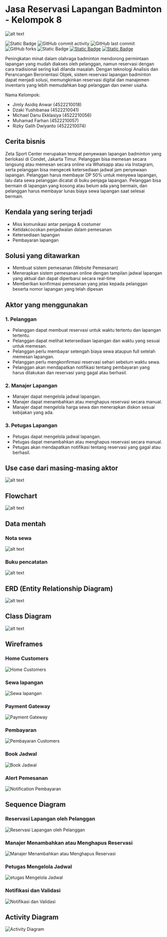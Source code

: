 # Jasa Reservasi Lapangan Badminton - Kelompok 8

![alt text](https://github.com/xlavix/APBO-Kel8/blob/main/image/banner.png)

![Static Badge](https://img.shields.io/badge/contributors-5-contributors?style=flat-square&logo=github)
![GitHub commit activity](https://img.shields.io/github/commit-activity/t/xlavix/APBO-Kel8?style=flat-square&color=LawnGreen&logo=github)
![GitHub last commit](https://img.shields.io/github/last-commit/xlavix/APBO-Kel8?style=flat-square&logo=github)
![GitHub forks](https://img.shields.io/github/forks/xlavix/APBO-Kel8?style=flat-square&logo=github)
![Static Badge](https://img.shields.io/badge/branches-6-branches?style=flat-square&color=blue&logo=github)
[![Static Badge](https://img.shields.io/badge/youtube-youtube?style=flat-square&logo=youtube&color=red)](https://www.youtube.com/watch?v=vj7nRq7QuTM)
[![Static Badge](https://img.shields.io/badge/figma-figma?style=flat-square&logo=figma&color=white)](https://www.figma.com/file/3iAo5OxRgeBdPIUvH15exo/APBO-LAPANGAN?type=design&node-id=3-1478&mode=design&t=EQtVWw82Ejy0NRpM-0)

Peningkatan minat dalam olahraga badminton mendorong permintaan lapangan yang mudah diakses oleh pelanggan, namun reservasi dengan cara tradisional sering kali dilanda masalah. Dengan teknologi Analisis dan Perancangan Berorientasi Objek, sistem reservasi lapangan badminton dapat menjadi solusi, memungkinkan reservasi digital dan manajemen inventaris yang lebih memudahkan bagi pelanggan dan owner usaha.

Nama Kelompok:
- Jimly Asidiq Anwar      (4522210018)
- Dzaki Yushibanaa        (4522210041)
- Michael Danu Ekklasiya  (4522210056)
- Muhamad Farhan          (4522210057)
- Rizky Galih Dwiyanto    (4522210074)

## Cerita bisnis

Zeta Sport Center merupakan tempat penyewaan lapangan badminton yang berlokasi di Condet, Jakarta Timur. Pelanggan bisa memesan secara langsung atau memesan secara online via Whatsapp atau via Instagram, serta pelanggan bisa mengecek ketersediaan jadwal jam penyewaan lapangan. Pelanggan harus membayar DP 50% untuk menyewa lapangan, lalu data sewa pelanggan dicatat di buku penjaga lapangan. Pelanggan bisa bermain di lapangan yang kosong atau belum ada yang bermain, dan pelanggan harus membayar lunas biaya sewa lapangan saat selesai bermain.

## Kendala yang sering terjadi

- Miss komunikasi antar penjaga & costumer
- Ketidakcocokan penjadwalan dalam pemesanan
- Ketersediaan lapangan
- Pembayaran lapangan

## Solusi yang ditawarkan

- Membuat sistem pemesanan (Website Pemesanan)
- Menerapkan sistem pemesanan online dengan tampilan jadwal lapangan yang aktual dan dapat diperbarui secara real-time
- Memberikan konfirmasi pemesanan yang jelas kepada pelanggan beserta nomor lapangan yang telah dipesan

## Aktor yang menggunakan

### 1. Pelanggan

- Pelanggan dapat membuat reservasi untuk waktu tertentu dan lapangan tertentu.
- Pelanggan dapat melihat ketersediaan lapangan dan waktu yang sesuai untuk memesan.
- Pelanggan perlu membayar setengah biaya sewa ataupun full setelah memesan lapangan.
- Pelanggan perlu mengkonfirmasi reservasi sehari sebelum waktu sewa.
- Pelanggan akan mendapatkan notifikasi tentang pembayaran yang harus dilakukan dan reservasi yang gagal atau berhasil.

### 2. Manajer Lapangan

- Manajer dapat mengelola jadwal lapangan.
- Manajer dapat menambahkan atau menghapus reservasi secara manual.
- Manajer dapat mengelola harga sewa dan menerapkan diskon sesuai kebijakan yang ada.

### 3. Petugas Lapangan

- Petugas dapat mengelola jadwal lapangan.
- Petugas dapat menambahkan atau menghapus reservasi secara manual.
- Petugas akan mendapatkan notifikasi tentang reservasi yang gagal atau berhasil.

## Use case dari masing-masing aktor

![alt text](https://github.com/xlavix/APBO-Kel8/blob/main/image/usecase%20diagram.png)

## Flowchart

![alt text](https://github.com/xlavix/APBO-Kel8/blob/main/image/flowchart.png)

## Data mentah

### Nota sewa
![alt text](https://github.com/xlavix/APBO-Kel8/blob/main/image/nota.jpg)

### Buku pencatatan
![alt text](https://github.com/xlavix/APBO-Kel8/blob/main/image/bukudata.jpg)

## ERD (Entity Relationship Diagram)

![alt text](https://github.com/xlavix/APBO-Kel8/blob/main/image/erd-apbo.jpg)

## Class Diagram

![alt text](https://github.com/xlavix/APBO-Kel8/blob/main/image/class-diagram.jpg)

## Wireframes

### Home Customers
![Home Customers](https://github.com/xlavix/APBO-Kel8/assets/88574532/8ae83915-5579-46ac-a40c-cc5183cca3d1)

### Sewa lapangan
![Sewa lapangan](https://github.com/xlavix/APBO-Kel8/assets/88574532/26019664-fbda-422b-a1f8-39aea85123c5)

### Payment Gateway
![Payment Gateway](https://github.com/xlavix/APBO-Kel8/assets/88574532/04b23eff-115b-4e39-bfbf-82ecc7fdd0a4)

### Pembayaran
![Pembayaran Customers](https://github.com/xlavix/APBO-Kel8/assets/88574532/61aa2f9f-1371-43a6-a866-13da4c953d6a)

### Book Jadwal
![Book Jadwal](https://github.com/xlavix/APBO-Kel8/assets/88574532/197b472a-ff1a-4a24-9650-e88d5bd3a7f7)

### Alert Pemesanan
![Notification Pembayaran](https://github.com/xlavix/APBO-Kel8/assets/88574532/a990b726-ccc8-4a9a-8605-c43109352979)

## Sequence Diagram

### Reservasi Lapangan oleh Pelanggan
![Reservasi Lapangan oleh Pelanggan](https://github.com/michaeldanuekklasiya-web/APBO-Kel8/assets/88574532/c2fc2a11-4848-4ea5-b526-421a38bfebca)

### Manajer Menambahkan atau Menghapus Reservasi
![Manajer Menambahkan atau Menghapus Reservasi](https://github.com/michaeldanuekklasiya-web/APBO-Kel8/assets/88574532/676556bc-97bf-4076-9e39-f799a1a74e07)

### Petugas Mengelola Jadwal
![etugas Mengelola Jadwal](https://github.com/michaeldanuekklasiya-web/APBO-Kel8/assets/88574532/ae932d72-e358-4f25-b73a-b67ef14e5714)

### Notifikasi dan Validasi
![Notifikasi dan Validasi](https://github.com/michaeldanuekklasiya-web/APBO-Kel8/assets/88574532/0cbc7375-4a81-4d16-ab93-fcb8b11a3adf)

## Activity Diagram

![Activity Diagram](https://github.com/rizbene/APBO-Kel8/blob/main/image/activity%20diagram.jpg)
